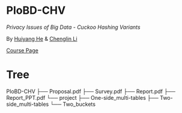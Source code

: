 # PIoBD-CHV
*Privacy Issues of Big Data - Cuckoo Hashing Variants*

By [Huiyang He](https://github.com/keiyou) & [Chenglin Li](https://github.com/yuany3721)



[Course Page](http://home.ustc.edu.cn/~chentang1999/)

# Tree

PIoBD-CHV
├── Proposal.pdf
├── Survey.pdf
├── Report.pdf
├── Report_PPT.pdf
└── project
    ├── One-side_multi-tables
    ├── Two-side_multi-tables
    └── Two_buckets